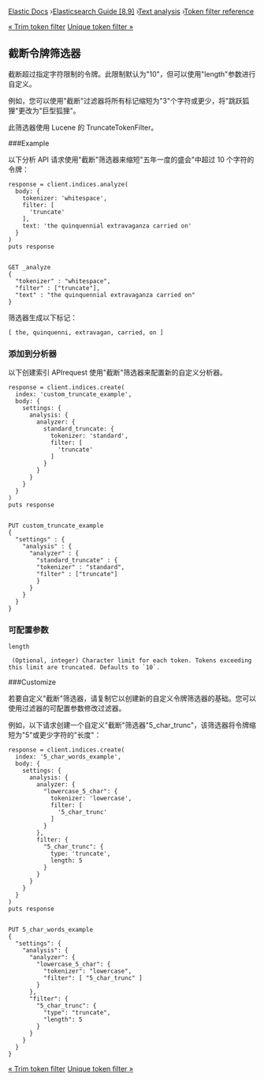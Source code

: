 

[Elastic Docs](/guide/) ›[Elasticsearch Guide [8.9]](index.md) ›[Text
analysis](analysis.md) ›[Token filter reference](analysis-tokenfilters.md)

[« Trim token filter](analysis-trim-tokenfilter.md) [Unique token filter
»](analysis-unique-tokenfilter.md)

## 截断令牌筛选器

截断超过指定字符限制的令牌。此限制默认为"10"，但可以使用"length"参数进行自定义。

例如，您可以使用"截断"过滤器将所有标记缩短为"3"个字符或更少，将"跳跃狐狸"更改为"巨型狐狸"。

此筛选器使用 Lucene 的 TruncateTokenFilter。

###Example

以下分析 API 请求使用"截断"筛选器来缩短"五年一度的盛会"中超过 10 个字符的令牌：

    
    
    response = client.indices.analyze(
      body: {
        tokenizer: 'whitespace',
        filter: [
          'truncate'
        ],
        text: 'the quinquennial extravaganza carried on'
      }
    )
    puts response
    
    
    GET _analyze
    {
      "tokenizer" : "whitespace",
      "filter" : ["truncate"],
      "text" : "the quinquennial extravaganza carried on"
    }

筛选器生成以下标记：

    
    
    [ the, quinquenni, extravagan, carried, on ]

### 添加到分析器

以下创建索引 APIrequest 使用"截断"筛选器来配置新的自定义分析器。

    
    
    response = client.indices.create(
      index: 'custom_truncate_example',
      body: {
        settings: {
          analysis: {
            analyzer: {
              standard_truncate: {
                tokenizer: 'standard',
                filter: [
                  'truncate'
                ]
              }
            }
          }
        }
      }
    )
    puts response
    
    
    PUT custom_truncate_example
    {
      "settings" : {
        "analysis" : {
          "analyzer" : {
            "standard_truncate" : {
            "tokenizer" : "standard",
            "filter" : ["truncate"]
            }
          }
        }
      }
    }

### 可配置参数

`length`

     (Optional, integer) Character limit for each token. Tokens exceeding this limit are truncated. Defaults to `10`. 

###Customize

若要自定义"截断"筛选器，请复制它以创建新的自定义令牌筛选器的基础。您可以使用过滤器的可配置参数修改过滤器。

例如，以下请求创建一个自定义"截断"筛选器"5_char_trunc"，该筛选器将令牌缩短为"5"或更少字符的"长度"：

    
    
    response = client.indices.create(
      index: '5_char_words_example',
      body: {
        settings: {
          analysis: {
            analyzer: {
              "lowercase_5_char": {
                tokenizer: 'lowercase',
                filter: [
                  '5_char_trunc'
                ]
              }
            },
            filter: {
              "5_char_trunc": {
                type: 'truncate',
                length: 5
              }
            }
          }
        }
      }
    )
    puts response
    
    
    PUT 5_char_words_example
    {
      "settings": {
        "analysis": {
          "analyzer": {
            "lowercase_5_char": {
              "tokenizer": "lowercase",
              "filter": [ "5_char_trunc" ]
            }
          },
          "filter": {
            "5_char_trunc": {
              "type": "truncate",
              "length": 5
            }
          }
        }
      }
    }

[« Trim token filter](analysis-trim-tokenfilter.md) [Unique token filter
»](analysis-unique-tokenfilter.md)
